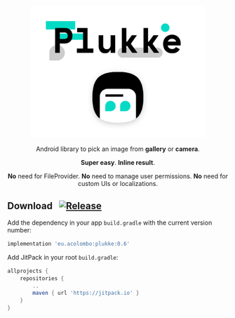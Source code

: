<p align="center"><img src="/plukke.png" width="400" alt="Plukke"></p>
<p align="center">Android library to pick an image from <b>gallery</b> or <b>camera</b>.</p>
<p align="center"><b>Super easy</b>. <b>Inline result</b>.</p>
<p align="center"><b>No</b> need for FileProvider. <b>No</b> need to manage user permissions. <b>No</b> need for custom UIs or localizations.</p>

## Download &nbsp; [![Release](https://jitpack.io/v/eu.acolombo/plukke.svg)](https://jitpack.io/#eu.acolombo/plukke)

Add the dependency in your app  `build.gradle` with the current version number:
```gradle
implementation 'eu.acolombo:plukke:0.6'
```

Add JitPack in your root `build.gradle`:
```gradle
allprojects {
    repositories {
        ..
        maven { url 'https://jitpack.io' }
    }
}
```
